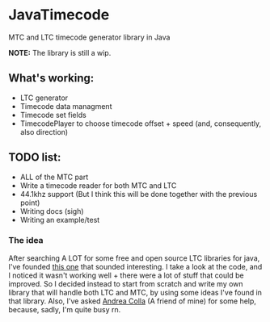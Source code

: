 # JavaTimecode
MTC and LTC timecode generator library in Java

**NOTE:** The library is still a wip.

## What's working:
- LTC generator
- Timecode data managment 
- Timecode set fields
- TimecodePlayer to choose timecode offset + speed (and, consequently, also direction)

## TODO list:
- ALL of the MTC part
- Write a timecode reader for both MTC and LTC
- 44.1khz support (But I think this will be done together with the previous point)
- Writing docs (sigh)
- Writing an example/test

### The idea

After searching A LOT for some free and open source LTC libraries for java, I've founded [this one](https://github.com/MrExplode/ltc4j) that sounded interesting. I take a look at the code, and I noticed it wasn't working well + there were a lot of stuff that could be improved. So I decided instead to start from scratch and write my own library that will handle both LTC and MTC, by using some ideas I've found in that library. Also, I've asked [Andrea Colla](https://github.com/AndColla) (A friend of mine) for some help, because, sadly, I'm quite busy rn.
